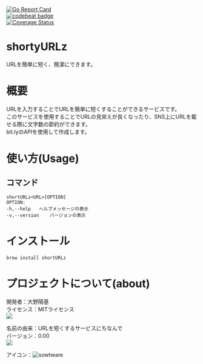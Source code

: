 [![Go Report Card](https://goreportcard.com/badge/github.com/OhnoHaruki/shortURLz)](https://goreportcard.com/report/github.com/OhnoHaruki/shortURLz)  
[![codebeat badge](https://codebeat.co/badges/b2b04398-2bbd-459c-84b3-aacec61e0417)](https://codebeat.co/projects/github-com-ohnoharuki-shorturlz-main)  
[![Coverage Status](https://coveralls.io/repos/github/OhnoHaruki/shortURLz/badge.svg?branch=main)](https://coveralls.io/github/OhnoHaruki/shortURLz?branch=main)


# shortyURLz
URLを簡単に短く、簡潔にできます。

# 概要
URLを入力することでURLを簡単に短くすることができるサービスです。  
このサービスを使用することでURLの見栄えが良くなったり、SNS上にURLを載せる際に文字数の節約ができます。  
bit.lyのAPIを使用して作成します。  

# 使い方(Usage)
## コマンド

    shortURLz<URL>[OPTION]
    OPTION:
    -h,--help   ヘルプメッセージの表示
    -v,--version    バージョンの表示
# インストール
    brew install shortURLz

# プロジェクトについて(about)
開発者：大野陽基  
ライセンス：MITライセンス  
![](https://img.shields.io/badge/license-MIT-green)  

名前の由来：URLを短くするサービスにちなんで  
バージョン：0.00  
![](https://img.shields.io/badge/version-0.00-blue)  


アイコン：![sowtware](https://user-images.githubusercontent.com/90128412/233767454-2e85c0a8-12a4-4851-b8a9-c68ebbbf6f9c.svg)  


